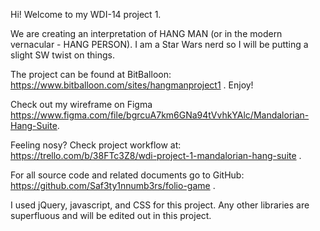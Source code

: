 Hi! Welcome to my WDI-14 project 1.

We are creating an interpretation of HANG MAN (or in the modern vernacular - HANG PERSON). I am a Star Wars nerd so I will be putting a slight SW twist on things.

The project can be found at BitBalloon: https://www.bitballoon.com/sites/hangmanproject1 . Enjoy!

Check out my wireframe on Figma https://www.figma.com/file/bgrcuA7km6GNa94tVvhkYAlc/Mandalorian-Hang-Suite.

Feeling nosy? Check project workflow at: https://trello.com/b/38FTc3Z8/wdi-project-1-mandalorian-hang-suite .

For all source code and related documents go to GitHub: https://github.com/Saf3ty1nnumb3rs/folio-game .

I used jQuery, javascript, and CSS for this project. Any other libraries are superfluous and will be edited out in this project.